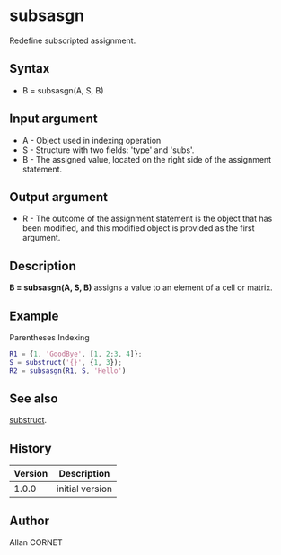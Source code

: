 # subsasgn

Redefine subscripted assignment.

## Syntax

- B = subsasgn(A, S, B)

## Input argument

- A - Object used in indexing operation
- S - Structure with two fields: 'type' and 'subs'.
- B - The assigned value, located on the right side of the assignment statement.

## Output argument

- R - The outcome of the assignment statement is the object that has been modified, and this modified object is provided as the first argument.

## Description

  <p><b>B = subsasgn(A, S, B)</b> assigns a value to an element of a cell or matrix.</p>

## Example

Parentheses Indexing

```matlab
R1 = {1, 'GoodBye', [1, 2;3, 4]};
S = substruct('{}', {1, 3});
R2 = subsasgn(R1, S, 'Hello')
```

## See also

[substruct](../elementary_functions/substruct.md).

## History

| Version | Description     |
| ------- | --------------- |
| 1.0.0   | initial version |

## Author

Allan CORNET
